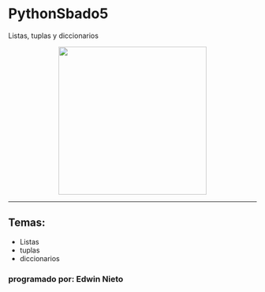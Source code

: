 # PythonSbado5
Listas, tuplas y diccionarios
<p align="center">
  <img src="https://img2.freepng.es/20180404/joq/kisspng-playstation-4-playstation-3-avatar-playstation-net-black-cat-5ac54ce58863d2.2870564715228797175587.jpg" width="300" heigth="200">
</p>

***
## Temas:
- Listas
- tuplas
- diccionarios

### programado por: Edwin Nieto
